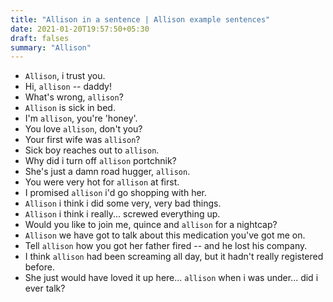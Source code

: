 ```yaml
---
title: "Allison in a sentence | Allison example sentences"
date: 2021-01-20T19:57:50+05:30
draft: falses
summary: "Allison"
---
```

- `Allison`, i trust you.
- Hi, `allison` -- daddy!
- What's wrong, `allison`?
- `Allison` is sick in bed.
- I'm `allison`, you're 'honey'.
- You love `allison`, don't you?
- Your first wife was `allison`?
- Sick boy reaches out to `allison`.
- Why did i turn off `allison` portchnik?
- She's just a damn road hugger, `allison`.
- You were very hot for `allison` at first.
- I promised `allison` i'd go shopping with her.
- `Allison` i think i did some very, very bad things.
- `Allison` i think i really... screwed everything up.
- Would you like to join me, quince and `allison` for a nightcap?
- `Allison` we have got to talk about this medication you've got me on.
- Tell `allison` how you got her father fired -- and he lost his company.
- I think `allison` had been screaming all day, but it hadn't really registered before.
- She just would have loved it up here... `allison` when i was under... did i ever talk?
                 
